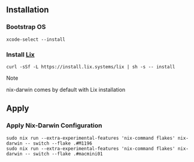 
## Installation

### Bootstrap OS

```shell
xcode-select --install
```

### Install [Lix]

```shell
curl -sSf -L https://install.lix.systems/lix | sh -s -- install
```

> [!NOTE]
> nix-darwin comes by default with Lix installation

## Apply

### Apply Nix-Darwin Configuration

```shell
sudo nix run --extra-experimental-features 'nix-command flakes' nix-darwin -- switch --flake .#M1196
sudo nix run --extra-experimental-features 'nix-command flakes' nix-darwin -- switch --flake .#macmini01
```


[Lix]: https://lix.systems/install/

